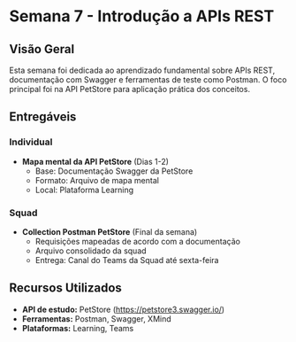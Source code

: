# Semana 7 - Introdução a APIs REST

## Visão Geral
Esta semana foi dedicada ao aprendizado fundamental sobre APIs REST, documentação com Swagger e ferramentas de teste como Postman. O foco principal foi na API PetStore para aplicação prática dos conceitos.

## Entregáveis

### Individual
- **Mapa mental da API PetStore** (Dias 1-2)
    - Base: Documentação Swagger da PetStore
    - Formato: Arquivo de mapa mental
    - Local: Plataforma Learning

### Squad
- **Collection Postman PetStore** (Final da semana)
    - Requisições mapeadas de acordo com a documentação
    - Arquivo consolidado da squad
    - Entrega: Canal do Teams da Squad até sexta-feira

## Recursos Utilizados
- **API de estudo:** PetStore (https://petstore3.swagger.io/)
- **Ferramentas:** Postman, Swagger, XMind
- **Plataformas:** Learning, Teams